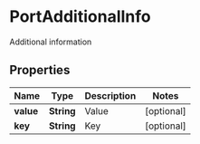 

# PortAdditionalInfo

Additional information

## Properties

| Name | Type | Description | Notes |
|------------ | ------------- | ------------- | -------------|
|**value** | **String** | Value |  [optional] |
|**key** | **String** | Key |  [optional] |



